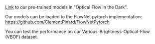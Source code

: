 [Link](https://drive.google.com/drive/folders/1q0Foiyta86T_8a4ecU9QktRHQF6LLnAa?usp=sharing) to our pre-trained models in "Optical Flow in the Dark".

Our models can be loaded to the FlowNet pytorch implementation: https://github.com/ClementPinard/FlowNetPytorch

You can test the performance on our Various-Brightness-Optical-Flow (VBOF) dataset.